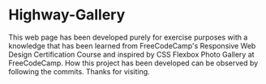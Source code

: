 # Highway-Gallery
This web page has been developed purely for exercise purposes with a knowledge that has been learned from FreeCodeCamp's Responsive Web Design Certification Course and inspired by CSS Flexbox Photo Gallery at FreeCodeCamp. How this project has been developed can be observed by following the commits. Thanks for visiting.
